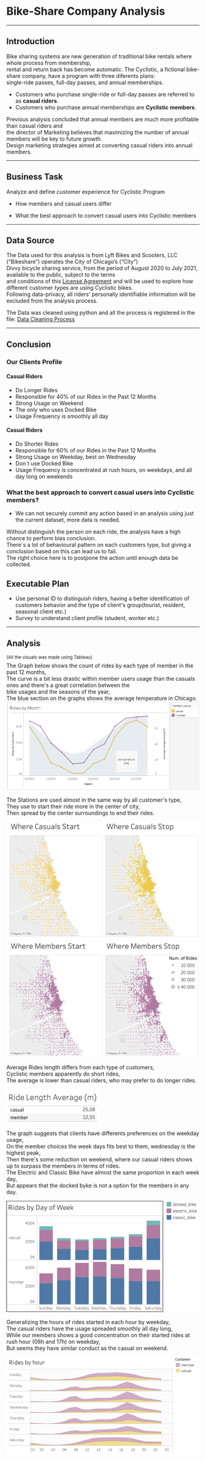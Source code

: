 # Bike-Share Company Analysis

---------------------------
Introduction
---------------------------

Bike sharing systems are new generation of traditional bike rentals where whole process from membership,  
rental and return back has become automatic. 
The Cyclistic, a fictional bike-share company, have a program with three diferents plans:  
single-ride passes, full-day passes, and annual memberships.  

 - Customers who purchase single-ride or full-day passes are referred to as **casual riders**.  
 - Customers who purchase annual memberships are **Cyclistic members**.  

Previous analysis concluded that annual members are much more profitable than casual riders and  
the director of Marketing believes that maximizing the number of annual members will be key to future growth.  
Design marketing strategies aimed at converting casual riders into annual members.

---------------------------
Business Task
---------------------------

Analyze and define customer experience for Cyclistic Program

 - How members and casual users differ

 - What the best approach to convert casual users into Cyclistic members

---------------------------
Data Source
---------------------------

The Data used for this analysis is from Lyft Bikes and Scooters, LLC (“Bikeshare”) operates the City of Chicago’s (“City”)  
Divvy bicycle sharing service, from the period of August 2020 to July 2021, available to the public, subject to the terms  
and conditions of this [License Agreement](ride.divvybikes.com/data-license-agreement) and will be used to explore how different customer types are using Cyclistic bikes.  
Following data-privacy, all riders’ personally identifiable information will be excluded from the analysis process. 

The Data was cleaned using python and all the process is registered in the file: [Data Cleaning Process](data_cleaning.ipynb)

---------------------------
Conclusion
---------------------------

### Our Clients Profile

#### Casual Riders

 - Do Longer Rides
 - Responsible for 40% of our Rides in the Past 12 Months
 - Strong Usage on Weekend
 - The only who uses Docked Bike
 - Usage Frequency is smoothly all day 

#### Casual Riders

 - Do Shorter Rides
 - Responsible for 60% of our Rides in the Past 12 Months
 - Strong Usage on Weekday, best on Wednesday
 - Don´t use Docked Bike
 - Usage Frequency is concentrated at rush hours, on weekdays, and all day long on weekends 

### What the best approach to convert casual users into Cyclistic members?

 - We can not securely commit any action based in an analysis using just the current dataset, more data is needed.  

Without distinguish the person on each ride, the analysis have a high chance to perform bias conclusion.  
There´s a lot of behavioural pattern on each customers type, but giving a conclusion based on this can lead us to fail.  
The right choice here is to postpone the action until enough data be collected.


## Executable Plan

 - Use personal ID to distinguish riders, having a better identification of customers behavior and the type of client's group(tourist, resident, seasonal client etc.)
 - Survey to understand client profile (student, worker etc.)


---------------------------
Analysis
---------------------------
<sup>(All the visuals was made using Tableau)</sup>  
The Graph below shows the count of rides by each type of member in the past 12 months,  
The curve is a bit less drastic within member users usage than the casuals ones and there's a great correlation between the  
bike usages and the seasons of the year,   
The blue section on the graphs shows the average temperature in Chicago.  
![Rides by Month](ride_by_month.png)  

The Stations are used almost in the same way by all customer's type,  
They use to start their ride more in the center of city,  
Then spread by the center surroundings to end their rides.    

![Station Map](station_map.png)
  
Average Rides length differs from each type of customers,  
Cyclistic members apparently do short rides,  
The average is lower than casual riders, who may prefer to do longer rides.

![Len Avg](length_Avg.png)

The graph suggests that clients have differents preferences on the weekday usage,  
On the member choices the week days fits best to them, wednesday is the highest peak,  
Then there's some reduction on weekend, where our casual riders shows up to surpass the members in terms of rides.  
The Electric and Classic Bike have almost the same proportion in each week day,  
But appears that the docked byke is not a option for the members in any day.

![Usage by Weekday](usage_by_weekday.png)  
  
Generalizing the hours of rides started in each hour by weekday,  
The casual riders have the usage spreaded smoothly all day long,  
While our members shows a good concentration on their started rides at rush hour (08h and 17h) on weekday,  
But seems they have similar conduct as the casual on weekend.

![Usage by Hour](ride_by_hour.png)
